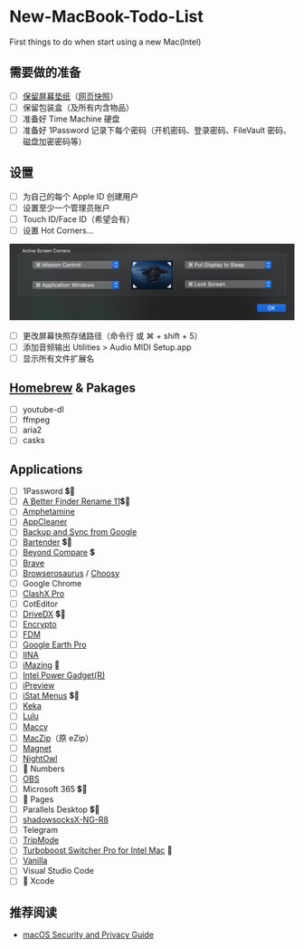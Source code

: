 # New-MacBook-Todo-List
First things to do when start using a new Mac(Intel)

## 需要做的准备
- [ ] 	[保留屏幕垫纸](https://www.ifanr.com/574157)（[网页快照](https://web.archive.org/web/20180605044725/https://www.ifanr.com/574157)）
- [ ]	保留包装盒（及所有内含物品）
- [ ] 	准备好 Time Machine 硬盘
- [ ]	准备好 1Password 记录下每个密码（开机密码、登录密码、FileVault 密码、磁盘加密密码等）

## 设置
- [ ] 为自己的每个 Apple ID 创建用户
- [ ] 设置至少一个管理员账户
- [ ] Touch ID/Face ID（希望会有）
- [ ] 设置 Hot Corners...
<img src="images/Screen_Shot_2020-11-28_at_12.50.27_AM.png" width="694" >

- [ ] 更改屏幕快照存储路径（命令行 或 ⌘ + shift + 5）
- [ ] 添加音频输出 Utilities > Audio MIDI Setup.app
- [ ] 显示所有文件扩展名

## [Homebrew](https://brew.sh) & Pakages
- [ ] youtube-dl
- [ ] ffmpeg
- [ ] aria2
- [ ] casks

## Applications
- [ ]	1Password 💲🔑
- [ ]   [A Better Finder Rename 11](https://www.publicspace.net/ABetterFinderRename/index.html)💲🔑
- [ ]	[Amphetamine](https://apps.apple.com/us/app/amphetamine/id937984704?mt=12) 
- [ ]   [AppCleaner](https://freemacsoft.net/appcleaner/)
- [ ]   [Backup and Sync from Google](https://photos.google.com/apps)
- [ ]	[Bartender](https://www.macbartender.com/) 💲🔑
- [ ]   [Beyond Compare](https://www.scootersoftware.com/) 💲
- [ ]   [Brave](https://brave.com/download/)
- [ ]	[Browserosaurus](https://browserosaurus.com/) / [Choosy](https://www.choosyosx.com)
- [ ]	Google Chrome
- [ ]   [ClashX Pro](https://github.com/yichengchen/clashX)
- [ ]	CotEditor
- [ ]	[DriveDX](https://binaryfruit.com/drivedx) 💲🔑
- [ ]	[Encrypto](https://apps.apple.com/cn/app/encrypto-secure-your-files/id935235287?l=en&mt=12) 
- [ ]	[FDM](https://www.freedownloadmanager.org/download-fdm-for-mac.htm)
- [ ]	[Google Earth Pro](https://www.google.com/earth/versions/#earth-pro)
- [ ]	[IINA](https://iina.io/)
- [ ]	[iMazing](https://imazing.com/) 🔑
- [ ]	[Intel Power Gadget(R)](https://software.intel.com/en-us/articles/intel-power-gadget)
- [ ]	[iPreview](https://findergg.com)
- [ ]	[iStat Menus](https://bjango.com/mac/istatmenus/) 💲🔑
- [ ]	[Keka](https://www.keka.io/)
- [ ]	[Lulu](https://www.objective-see.com/products/lulu.html)
- [ ]	[Maccy](https://maccy.app)
- [ ]	[MacZip](https://ezip.awehunt.com/?locale=zh-CN)（原 eZip）
- [ ]	[Magnet](https://apps.apple.com/us/app/magnet/id441258766?mt=12)
- [ ]	[NightOwl](https://nightowl.kramser.xyz/)
- [ ]	 Numbers
- [ ]	[OBS](https://obsproject.com/)
- [ ]	Microsoft 365 💲🔑
- [ ]	 Pages
- [ ]	Parallels Desktop 💲🔑
- [ ]	[shadowsocksX-NG-R8](https://github.com/qinyuhang/ShadowsocksX-NG-R/releases)
- [ ]	Telegram
- [ ]	[TripMode](https://tripmode.ch)
- [ ]	[Turboboost Switcher Pro for Intel Mac](https://gumroad.com/l/YeBQUF) 🔑
- [ ]	[Vanilla](https://matthewpalmer.net/vanilla/)
- [ ]	Visual Studio Code
- [ ]	 Xcode 

## 推荐阅读
* [macOS Security and Privacy Guide](https://github.com/drduh/macOS-Security-and-Privacy-Guide#verifying-installation-integrity)


